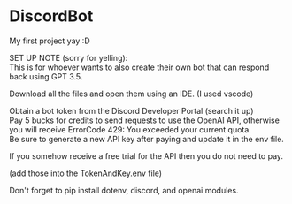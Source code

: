# DiscordBot
My first project yay :D

SET UP NOTE (sorry for yelling):<br>
This is for whoever wants to also create their own bot that can respond back using GPT 3.5.

Download all the files and open them using an IDE. (I used vscode)

Obtain a bot token from the Discord Developer Portal (search it up)<br>
Pay 5 bucks for credits to send requests to use the OpenAI API, otherwise you will receive ErrorCode 429: You exceeded your current quota. <br>
Be sure to generate a new API key after paying and update it in the env file.

If you somehow receive a free trial for the API then you do not need to pay.

(add those into the TokenAndKey.env file)

Don't forget to pip install dotenv, discord, and openai modules.

